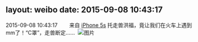 layout: weibo
date: 2015-09-08 10:43:17
---
<meta name="referrer" content="no-referrer" />

2015-09-08 10:43:17  &nbsp;&nbsp;&nbsp;&nbsp;&nbsp;&nbsp; 来自 <a href="sinaweibo://customweibosource" rel="nofollow">iPhone 5s</a>
托走兽洪福，竟让我们在火车上遇到mm了！“C罩”，走兽断定…… ​​​
![图片](https://ww4.sinaimg.cn/large/6d2a6003jw1evuuk66sgrj20hs0dc409.jpg)
